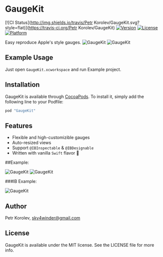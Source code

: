 # GaugeKit

[![CI Status](http://img.shields.io/travis/Petr Korolev/GaugeKit.svg?style=flat)](https://travis-ci.org/Petr Korolev/GaugeKit)
[![Version](https://img.shields.io/cocoapods/v/GaugeKit.svg?style=flat)](http://cocoapods.org/pods/GaugeKit)
[![License](https://img.shields.io/cocoapods/l/GaugeKit.svg?style=flat)](http://cocoapods.org/pods/GaugeKit)
[![Platform](https://img.shields.io/cocoapods/p/GaugeKit.svg?style=flat)](http://cocoapods.org/pods/GaugeKit)

Easy reproduce Apple's style gauges.
![GaugeKit](https://raw.githubusercontent.com/skywinder/GaugeKit/master/Images/ScreenShot1.png)
![GaugeKit](https://raw.githubusercontent.com/skywinder/GaugeKit/master/Images/GaugeKit_sreenshot.png)

## Example Usage

Just open `GaugeKit.xcworkspace` and run Example project.

## Installation

GaugeKit is available through [CocoaPods](http://cocoapods.org). To install
it, simply add the following line to your Podfile:

```ruby
pod "GaugeKit"
```

## Features

- Flexible and high-customizible gauges
- Auto-resized views
- Support `@IBInspectable` & `@IBDesignable`
- Written with vanilla `Swift` flavor :hatched_chick:

##Example:

![GaugeKit](https://raw.githubusercontent.com/skywinder/GaugeKit/master/Images/gauge.gif)
![GaugeKit](https://raw.githubusercontent.com/skywinder/GaugeKit/master/Images/SWGauge_example.gif)


###IB Example:

![GaugeKit](https://raw.githubusercontent.com/skywinder/GaugeKit/master/Images/ib_example_1.gif)

## Author

Petr Korolev, sky4winder@gmail.com

## License

GaugeKit is available under the MIT license. See the LICENSE file for more info.
